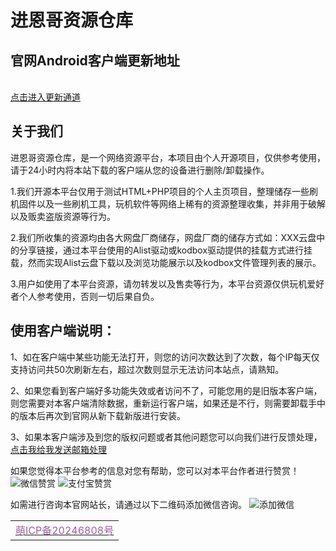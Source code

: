 # 进恩哥资源仓库
## 官网Android客户端更新地址
   <br>
   <a href="https://jinenyy.vip/update.html">
     点击进入更新通道 
  </a>
   <br>
   

<h2>关于我们</h2>
<p><p><meta name="viewport" content="width=device-width, initial-scale=1.0, minimum-scale=0.5, maximum-scale=2.0, user-scalable=yes" /></p>
<p><a href="./img/icon/logo.png"></a>
进恩哥资源仓库，是一个网络资源平台，本项目由个人开源项目，仅供参考使用，请于24小时内将本站下载的客户端从您的设备进行删除/卸载操作。</p>
<p>1.我们开源本平台仅用于测试HTML+PHP项目的个人主页项目，整理储存一些刷机固件以及一些刷机工具，玩机软件等网络上稀有的资源整理收集，并非用于破解以及贩卖盗版资源等行为。</p>
<p>2.我们所收集的资源均由各大网盘厂商储存，网盘厂商的储存方式如：XXX云盘中的分享链接，通过本平台使用的Alist驱动或kodbox驱动提供的挂载方式进行挂载，然而实现Alist云盘下载以及浏览功能展示以及kodbox文件管理列表的展示。</p>
<p>3.用户如使用了本平台资源，请勿转发以及售卖等行为，本平台资源仅供玩机爱好者个人参考使用，否则一切后果自负。</p>


<h2>使用客户端说明：</h2>
<p>1、如在客户端中某些功能无法打开，则您的访问次数达到了次数，每个IP每天仅支持访问共50次刷新左右，超过次数则显示无法访问本站点，请熟知。</p>
<p>2、如果您看到客户端好多功能失效或者访问不了，可能您用的是旧版本客户端，则您需要对本客户端清除数据，重新运行客户端，如果还是不行，则需要卸载手中的版本后再次到官网从新下载新版进行安装。</p>
<p>3、如果本客户端涉及到您的版权问题或者其他问题您可以向我们进行反馈处理，<a href="mailto:jinenge@foxmail.com"><i class="fa fa-envelope"></i>点击我给我发送邮箱处理</a></p>
</div></div>
<p>如果您觉得本平台参考的信息对您有帮助，您可以对本平台作者进行赞赏！
<img src="https://jinenyy.vip/img/icon/weixin.jpg" alt="微信赞赏" />
<img src="https://jinenyy.vip/img/icon/zhifubao.jpg" alt="支付宝赞赏" /></p>
<p>如需进行咨询本官网站长，请通过以下二维码添加微信咨询。
<img src="https://jinenyy.vip/img/icon/tianjiaweixin.jpg" alt="添加微信" /></p>

<table width="100%" border="0" align="center">
<tr><td align="center"><span class="nav-item">
<a class="nav-link" href="https://icp.gov.moe/?keyword=20246808">
 <i class="fa-solid fa-shield-check" style="color: #9F5F9F;" aria-hidden="true">
</i><font color="#9F5F9F">
萌ICP备20246808号</font>
</body>
</html>
